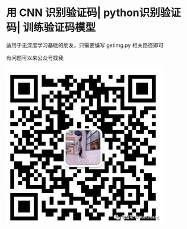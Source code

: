 # 用 CNN 识别验证码| python识别验证码| 训练验证码模型

适用于无深度学习基础的朋友，只需要编写 getimg.py 相关路径即可

有问题可以来公众号找我

![](README.assets/aiyuechuang.png)

